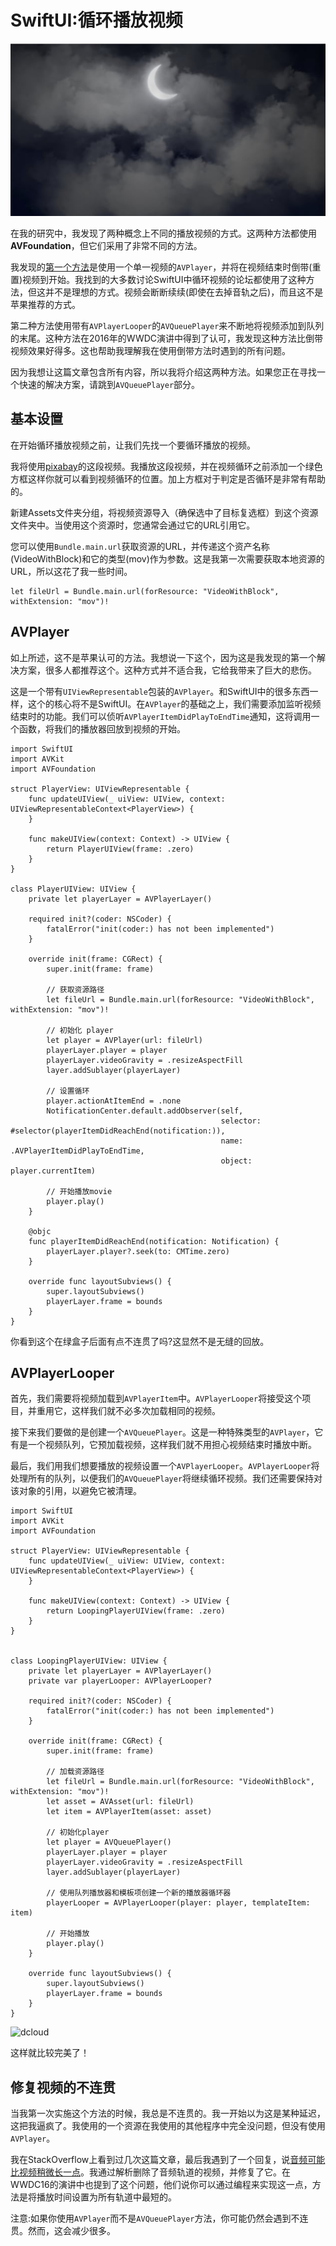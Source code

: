 # SwiftUI:循环播放视频

![cloud](./cloud.png)

在我的研究中，我发现了两种概念上不同的播放视频的方式。这两种方法都使用**AVFoundation**，但它们采用了非常不同的方法。

我发现的[第一个方法](https://stackoverflow.com/questions/59937756/in-swiftui-how-can-i-add-a-video-on-loop-as-a-fullscreen-background-image)是使用一个单一视频的`AVPlayer`，并将在视频结束时倒带(重置)视频到开始。我找到的大多数讨论SwiftUI中循环视频的论坛都使用了这种方法，但这并不是理想的方式。视频会断断续续(即使在去掉音轨之后)，而且这不是苹果推荐的方式。

第二种方法使用带有`AVPlayerLooper`的`AVQueuePlayer`来不断地将视频添加到队列的末尾。这种方法在2016年的WWDC演讲中得到了认可，我发现这种方法比倒带视频效果好得多。这也帮助我理解我在使用倒带方法时遇到的所有问题。

因为我想让这篇文章包含所有内容，所以我将介绍这两种方法。如果您正在寻找一个快速的解决方案，请跳到`AVQueuePlayer`部分。


## 基本设置

在开始循环播放视频之前，让我们先找一个要循环播放的视频。

我将使用[pixabay]()的这段视频。我播放这段视频，并在视频循环之前添加一个绿色方框这样你就可以看到视频循环的位置。加上方框对于判定是否循环是非常有帮助的。

新建Assets文件夹分组，将视频资源导入（确保选中了目标复选框）到这个资源文件夹中。当使用这个资源时，您通常会通过它的URL引用它。

您可以使用`Bundle.main.url`获取资源的URL，并传递这个资产名称(VideoWithBlock)和它的类型(mov)作为参数。这是我第一次需要获取本地资源的URL，所以这花了我一些时间。

```
let fileUrl = Bundle.main.url(forResource: "VideoWithBlock", withExtension: "mov")!
```

## AVPlayer

如上所述，这不是苹果认可的方法。我想说一下这个，因为这是我发现的第一个解决方案，很多人都推荐这个。这种方式并不适合我，它给我带来了巨大的悲伤。

这是一个带有`UIViewRepresentable`包装的`AVPlayer`。和SwiftUI中的很多东西一样，这个的核心将不是SwiftUI。在`AVPlayer`的基础之上，我们需要添加监听视频结束时的功能。我们可以侦听`AVPlayerItemDidPlayToEndTime`通知，这将调用一个函数，将我们的播放器回放到视频的开始。

```
import SwiftUI
import AVKit
import AVFoundation

struct PlayerView: UIViewRepresentable {
    func updateUIView(_ uiView: UIView, context: UIViewRepresentableContext<PlayerView>) {
    }

    func makeUIView(context: Context) -> UIView {
        return PlayerUIView(frame: .zero)
    }
}

class PlayerUIView: UIView {
    private let playerLayer = AVPlayerLayer()

    required init?(coder: NSCoder) {
        fatalError("init(coder:) has not been implemented")
    }

    override init(frame: CGRect) {
        super.init(frame: frame)

        // 获取资源路径
        let fileUrl = Bundle.main.url(forResource: "VideoWithBlock", withExtension: "mov")!
        
        // 初始化 player
        let player = AVPlayer(url: fileUrl)
        playerLayer.player = player
        playerLayer.videoGravity = .resizeAspectFill
        layer.addSublayer(playerLayer)
        
        // 设置循环
        player.actionAtItemEnd = .none
        NotificationCenter.default.addObserver(self,
                                               selector: #selector(playerItemDidReachEnd(notification:)),
                                               name: .AVPlayerItemDidPlayToEndTime,
                                               object: player.currentItem)

        // 开始播放movie
        player.play()
    }
    
    @objc
    func playerItemDidReachEnd(notification: Notification) {
        playerLayer.player?.seek(to: CMTime.zero)
    }

    override func layoutSubviews() {
        super.layoutSubviews()
        playerLayer.frame = bounds
    }
}
```

你看到这个在绿盒子后面有点不连贯了吗?这显然不是无缝的回放。

## AVPlayerLooper

首先，我们需要将视频加载到`AVPlayerItem`中。`AVPlayerLooper`将接受这个项目，并重用它，这样我们就不必多次加载相同的视频。

接下来我们要做的是创建一个`AVQueuePlayer`。这是一种特殊类型的`AVPlayer`，它有是一个视频队列，它预加载视频，这样我们就不用担心视频结束时播放中断。

最后，我们用我们想要播放的视频设置一个`AVPlayerLooper`。`AVPlayerLooper`将处理所有的队列，以便我们的`AVQueuePlayer`将继续循环视频。我们还需要保持对该对象的引用，以避免它被清理。

```
import SwiftUI
import AVKit
import AVFoundation

struct PlayerView: UIViewRepresentable {
    func updateUIView(_ uiView: UIView, context: UIViewRepresentableContext<PlayerView>) {
    }

    func makeUIView(context: Context) -> UIView {
        return LoopingPlayerUIView(frame: .zero)
    }
}


class LoopingPlayerUIView: UIView {
    private let playerLayer = AVPlayerLayer()
    private var playerLooper: AVPlayerLooper?

    required init?(coder: NSCoder) {
        fatalError("init(coder:) has not been implemented")
    }

    override init(frame: CGRect) {
        super.init(frame: frame)

        // 加载资源路径
        let fileUrl = Bundle.main.url(forResource: "VideoWithBlock", withExtension: "mov")!
        let asset = AVAsset(url: fileUrl)
        let item = AVPlayerItem(asset: asset)
        
        // 初始化player
        let player = AVQueuePlayer()
        playerLayer.player = player
        playerLayer.videoGravity = .resizeAspectFill
        layer.addSublayer(playerLayer)
         
        // 使用队列播放器和模板项创建一个新的播放器循环器
        playerLooper = AVPlayerLooper(player: player, templateItem: item)

        // 开始播放
        player.play()
    }

    override func layoutSubviews() {
        super.layoutSubviews()
        playerLayer.frame = bounds
    }
}
```

![dcloud](./dcloud.gif)

这样就比较完美了！

## 修复视频的不连贯

当我第一次实施这个方法的时候，我总是不连贯的。我一开始以为这是某种延迟，这把我逼疯了。我使用的一个资源在我使用的其他程序中完全没问题，但没有使用`AVPlayer`。

我在StackOverflow上看到过几次这篇文章，最后我遇到了一个回复，说[音频可能比视频稍微长一点](https://stackoverflow.com/questions/53876456/avplayerloop-not-seamlessly-looping-swift-4)。我通过解析删除了音频轨道的视频，并修复了它。在WWDC16的演讲中也提到了这个问题，他们说你可以通过编程来实现这一点，方法是将播放时间设置为所有轨道中最短的。

注意:如果你使用`AVPlayer`而不是`AVQueuePlayer`方法，你可能仍然会遇到不连贯。然而，这会减少很多。

<!--- https://schwiftyui.com/swiftui/playing-videos-on-a-loop-in-swiftui/ ---->


